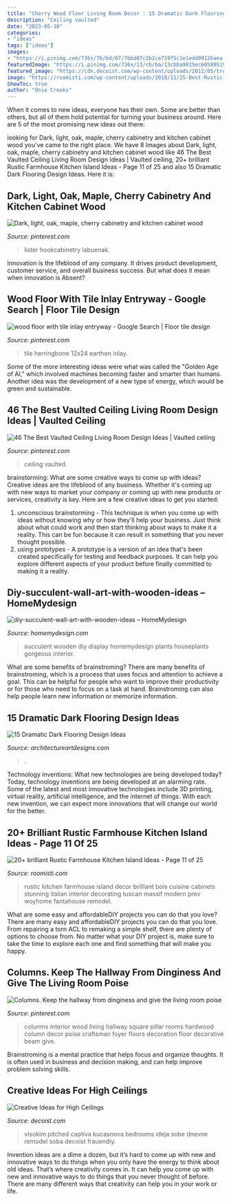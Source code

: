 ```yaml
---
title: "Cherry Wood Floor Living Room Decor : 15 Dramatic Dark Flooring Design Ideas"
description: "Ceiling vaulted"
date: "2023-05-10"
categories:
- "ideas"
tags: ["ideas"]
images:
- "https://i.pinimg.com/736x/7b/bd/07/7bbd07c2b2ce719f5c1e1edd09126aea.jpg"
featuredImage: "https://i.pinimg.com/736x/13/cb/ba/13cbba9815ec60580519d3c37f406767.jpg"
featured_image: "https://cdn.decoist.com/wp-content/uploads/2012/05/tropical-house-with-large-living-room-and-high-ceilings.jpg"
image: "https://roomisti.com/wp-content/uploads/2018/11/25-Best-Rustic-Farmhouse-Kitchen-Island-Ideas-11.jpg"
ShowToc: true
author: "Onie Crooks"
---
```



When it comes to new ideas, everyone has their own. Some are better than others, but all of them hold potential for turning your business around. Here are 5 of the most promising new ideas out there: 

	

		
looking for Dark, light, oak, maple, cherry cabinetry and kitchen cabinet wood you've came to the right place. We have 8 Images about Dark, light, oak, maple, cherry cabinetry and kitchen cabinet wood like 46 The Best Vaulted Ceiling Living Room Design Ideas | Vaulted ceiling, 20+ brilliant Rustic Farmhouse Kitchen Island Ideas - Page 11 of 25 and also 15 Dramatic Dark Flooring Design Ideas. Here it is:
		
    
## Dark, Light, Oak, Maple, Cherry Cabinetry And Kitchen Cabinet Wood

<img loading=lazy src="https://i.pinimg.com/736x/b2/c4/da/b2c4da566ed8528fc7ae889e83a9024a.jpg" onerror="this.onerror=null;this.src='https://tse3.mm.bing.net/th?id=OIP.7oqj1iUFFoczqs5FfcawDgHaK5&amp;pid=15.1';" alt="Dark, light, oak, maple, cherry cabinetry and kitchen cabinet wood">

_Source: pinterest.com_

>lister hookcabinetry labuenak. 

	

Innovation is the lifeblood of any company. It drives product development, customer service, and overall business success. But what does it mean when innovation is Absent?

    
## Wood Floor With Tile Inlay Entryway - Google Search | Floor Tile Design

<img loading=lazy src="https://i.pinimg.com/736x/7b/bd/07/7bbd07c2b2ce719f5c1e1edd09126aea.jpg" onerror="this.onerror=null;this.src='https://tse1.mm.bing.net/th?id=OIP.rY0SZ2aDzASJ8XIkAq89hgHaJ6&amp;pid=15.1';" alt="wood floor with tile inlay entryway - Google Search | Floor tile design">

_Source: pinterest.com_

>tile herringbone 12x24 earthen inlay. 

	

Some of the more interesting ideas were what was called the "Golden Age of AI," which involved machines becoming faster and smarter than humans. Another idea was the development of a new type of energy, which would be green and sustainable.

    
## 46 The Best Vaulted Ceiling Living Room Design Ideas | Vaulted Ceiling

<img loading=lazy src="https://i.pinimg.com/736x/13/cb/ba/13cbba9815ec60580519d3c37f406767.jpg" onerror="this.onerror=null;this.src='https://tse2.mm.bing.net/th?id=OIP.XSXz-Hbhpm4R68OCgA-84AHaHa&amp;pid=15.1';" alt="46 The Best Vaulted Ceiling Living Room Design Ideas | Vaulted ceiling">

_Source: pinterest.com_

>ceiling vaulted. 

	

brainstorming: What are some creative ways to come up with ideas?
Creative ideas are the lifeblood of any business. Whether it's coming up with new ways to market your company or coming up with new products or services, creativity is key. Here are a few creative ideas to get you started: 
1. unconscious brainstorming - This technique is when you come up with ideas without knowing why or how they'll help your business. Just think about what could work and then start thinking about ways to make it a reality. This can be fun because it can result in something that you never thought possible. 
2. using prototypes - A prototype is a version of an idea that's been created specifically for testing and feedback purposes. It can help you explore different aspects of your product before finally committed to making it a reality.

    
## Diy-succulent-wall-art-with-wooden-ideas – HomeMydesign

<img loading=lazy src="https://homemydesign.com/wp-content/uploads/2018/02/diy-succulent-wall-art-with-wooden-ideas.jpg" onerror="this.onerror=null;this.src='https://tse1.mm.bing.net/th?id=OIP.2a6MfZMTeJaJebAkEUEOXQHaLV&amp;pid=15.1';" alt="diy-succulent-wall-art-with-wooden-ideas – HomeMydesign">

_Source: homemydesign.com_

>succulent wooden diy display homemydesign plants houseplants gorgeous interior. 

	

What are some benefits of brainstroming?
There are many benefits of brainstroming, which is a process that uses focus and attention to achieve a goal. This can be helpful for people who want to improve their productivity or for those who need to focus on a task at hand. Brainstroming can also help people learn new information or memorize information.

    
## 15 Dramatic Dark Flooring Design Ideas

<img loading=lazy src="https://www.architectureartdesigns.com/wp-content/uploads/2015/03/141-1024x682.jpg" onerror="this.onerror=null;this.src='https://tse1.mm.bing.net/th?id=OIP.utPgSFx_97c3IAFpYt37SgHaE7&amp;pid=15.1';" alt="15 Dramatic Dark Flooring Design Ideas">

_Source: architectureartdesigns.com_

>. 

	

Technology inventions: What new technologies are being developed today?
Today, technology inventions are being developed at an alarming rate. Some of the latest and most innovative technologies include 3D printing, virtual reality, artificial intelligence, and the internet of things. With each new invention, we can expect more innovations that will change our world for the better.

    
## 20+ Brilliant Rustic Farmhouse Kitchen Island Ideas - Page 11 Of 25

<img loading=lazy src="https://roomisti.com/wp-content/uploads/2018/11/25-Best-Rustic-Farmhouse-Kitchen-Island-Ideas-11.jpg" onerror="this.onerror=null;this.src='https://tse3.mm.bing.net/th?id=OIP.H83kxQEH2_hdlU9AqFuCrQHaKy&amp;pid=15.1';" alt="20+ brilliant Rustic Farmhouse Kitchen Island Ideas - Page 11 of 25">

_Source: roomisti.com_

>rustic kitchen farmhouse island decor brilliant bois cuisine cabinets stunning italian interior decorating tuscan massif modern prev woyhome fantahouse remodel. 

	

What are some easy and affordableDIY projects you can do that you love?
There are many easy and affordableDIY projects you can do that you love. From repairing a torn ACL to remaking a simple shelf, there are plenty of options to choose from. No matter what your DIY project is, make sure to take the time to explore each one and find something that will make you happy.

    
## Columns. Keep The Hallway From Dinginess And Give The Living Room Poise

<img loading=lazy src="https://s-media-cache-ak0.pinimg.com/736x/40/ef/d8/40efd816bed82173152a042929b068eb--columns-decor-wood-columns.jpg" onerror="this.onerror=null;this.src='https://tse3.mm.bing.net/th?id=OIP.HQY9oCt7rBsOXV8iqkksEAHaJ4&amp;pid=15.1';" alt="Columns. Keep the hallway from dinginess and give the living room poise">

_Source: pinterest.com_

>columns interior wood living hallway square pillar rooms hardwood column decor poise craftsman foyer floors decoration floor decorative beam give. 

	

Brainstroming is a mental practice that helps focus and organize thoughts. It is often used in business and decision making, and can help improve problem solving skills.

    
## Creative Ideas For High Ceilings

<img loading=lazy src="https://cdn.decoist.com/wp-content/uploads/2012/05/tropical-house-with-large-living-room-and-high-ceilings.jpg" onerror="this.onerror=null;this.src='https://tse2.mm.bing.net/th?id=OIP.HLxN9vnqp8FmFrlgqj-M_AHaJx&amp;pid=15.1';" alt="Creative Ideas for High Ceilings">

_Source: decoist.com_

>visokim pitched captiva kucasnova bedrooms ideja sobe dnevne remodel soba decoist frauendiy. 

	

Invention ideas are a dime a dozen, but it’s hard to come up with new and innovative ways to do things when you only have the energy to think about old ideas. That’s where creativity comes in. It can help you come up with new and innovative ways to do things that you never thought of before. There are many different ways that creativity can help you in your work or life.

